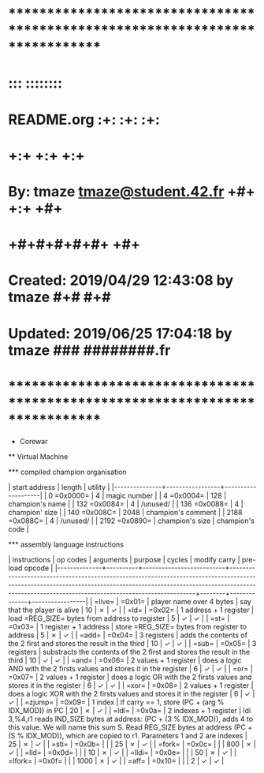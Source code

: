# **************************************************************************** #
#                                                                              #
#                                                         :::      ::::::::    #
#    README.org                                         :+:      :+:    :+:    #
#                                                     +:+ +:+         +:+      #
#    By: tmaze <tmaze@student.42.fr>                +#+  +:+       +#+         #
#                                                 +#+#+#+#+#+   +#+            #
#    Created: 2019/04/29 12:43:08 by tmaze             #+#    #+#              #
#    Updated: 2019/06/25 17:04:18 by tmaze            ###   ########.fr        #
#                                                                              #
# **************************************************************************** #

* Corewar

** Virtual Machine

*** compiled champion organisation

| start address |          length | utility            |
|---------------+-----------------+--------------------|
| 0 =0x0000=    |               4 | magic number       |
| 4 =0x0004=    |             128 | champion's name    |
| 132 =0x0084=  |               4 | /unused/           |
| 136 =0x0088=  |               4 | champion' size     |
| 140 =0x008C=  |            2048 | champion's comment |
| 2188 =0x088C= |               4 | /unused/           |
| 2192 =0x0890= | champion's size | champion's code    |

*** assembly language instructions

| instructions | op codes | arguments                | purpose                                                                                                                                                                                                                       | cycles | modify carry | pre-load opcode |
|--------------+----------+--------------------------+-------------------------------------------------------------------------------------------------------------------------------------------------------------------------------------------------------------------------------+--------+--------------+-----------------|
| =live=       | =0x01=   | player name over 4 bytes | say that the player is alive                                                                                                                                                                                                  |     10 | ✗            | ✓               |
| =ld=         | =0x02=   | 1 address + 1 register   | load =REG_SIZE= bytes from address to register                                                                                                                                                                                |      5 | ✓            | ✓               |
| =st=         | =0x03=   | 1 register + 1 address   | store =REG_SIZE= bytes from register to address                                                                                                                                                                               |      5 | ✗            | ✓               |
| =add=        | =0x04=   | 3 registers              | adds the contents of the 2 first and stores the result in the third                                                                                                                                                           |     10 | ✓            | ✓               |
| =sub=        | =0x05=   | 3 registers              | substracts the contents of the 2 first and stores the result in the third                                                                                                                                                     |     10 | ✓            | ✓               |
| =and=        | =0x06=   | 2 values + 1 register    | does a logic AND with the 2 firsts values and stores it in the register                                                                                                                                                       |      6 | ✓            | ✓               |
| =or=         | =0x07=   | 2 values + 1 register    | does a logic OR with the 2 firsts values and stores it in the register                                                                                                                                                        |      6 | ✓            | ✓               |
| =xor=        | =0x08=   | 2 values + 1 register    | does a logic XOR with the 2 firsts values and stores it in the register                                                                                                                                                       |      6 | ✓            | ✓               |
| =zjump=      | =0x09=   | 1 index                  | if carry == 1, store (PC + (arg % IDX_MOD)) in PC                                                                                                                                                                             |     20 | ✗            | ✓               |
| =ldi=        | =0x0a=   | 2 indexes + 1 register   | ldi 3,%4,r1 reads IND_SIZE bytes at address: (PC + (3 % IDX_MOD)), adds 4 to this value. We will name this sum S. Read REG_SIZE bytes at address (PC + (S % IDX_MOD)), which are copied to r1. Parameters 1 and 2 are indexes |     25 | ✗            | ✓               |
| =sti=        | =0x0b=   |                          |                                                                                                                                                                                                                               |     25 | ✗            | ✓               |
| =fork=       | =0x0c=   |                          |                                                                                                                                                                                                                               |    800 | ✗            | ✓               |
| =lld=        | =0x0d=   |                          |                                                                                                                                                                                                                               |     10 | ✗            | ✓               |
| =lldi=       | =0x0e=   |                          |                                                                                                                                                                                                                               |     50 | ✗            | ✓               |
| =lfork=      | =0x0f=   |                          |                                                                                                                                                                                                                               |   1000 | ✗            | ✓               |
| =aff=        | =0x10=   |                          |                                                                                                                                                                                                                               |      2 | ✓            | ✓ 	           |

